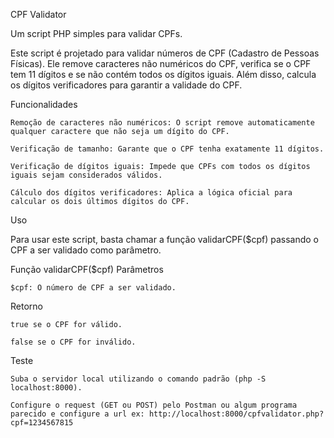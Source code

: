 CPF Validator

Um script PHP simples para validar CPFs.

Este script é projetado para validar números de CPF (Cadastro de Pessoas Físicas). Ele remove caracteres não numéricos do CPF, verifica se o CPF tem 11 dígitos e se não contém todos os dígitos iguais. Além disso, calcula os dígitos verificadores para garantir a validade do CPF.

Funcionalidades

    Remoção de caracteres não numéricos: O script remove automaticamente qualquer caractere que não seja um dígito do CPF.

    Verificação de tamanho: Garante que o CPF tenha exatamente 11 dígitos.

    Verificação de dígitos iguais: Impede que CPFs com todos os dígitos iguais sejam considerados válidos.

    Cálculo dos dígitos verificadores: Aplica a lógica oficial para calcular os dois últimos dígitos do CPF.

Uso

Para usar este script, basta chamar a função validarCPF($cpf) passando o CPF a ser validado como parâmetro.

Função validarCPF($cpf)
Parâmetros

    $cpf: O número de CPF a ser validado.

Retorno

    true se o CPF for válido.

    false se o CPF for inválido.

Teste

    Suba o servidor local utilizando o comando padrão (php -S localhost:8000).

    Configure o request (GET ou POST) pelo Postman ou algum programa parecido e configure a url ex: http://localhost:8000/cpfvalidator.php?cpf=1234567815
    